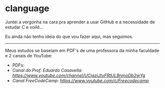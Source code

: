 # clanguage

Juntei a vergonha na cara pra aprender a usar GitHub e a necessidade de estudar C e *voilá*...

Eu ainda não tenho ideia do que vou fazer aqui, mas seguimos.

____________________________________________________________________________________________________________________________

Meus estudos se baseiam em PDF's de uma professora da minha faculdade e 2 canais de YouTube:
* PDFs: <em breve>
* Canal do Prof. Eduardo Casavella: *https://www.youtube.com/channel/UCjqzjJtvFRtUL8nmoDb2wYg*
* Canal FreeCodeCamp: *https://www.youtube.com/c/Freecodecamp*
